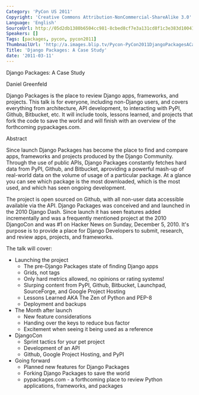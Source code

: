 ```yaml
---
Category: 'PyCon US 2011'
Copyright: 'Creative Commons Attribution-NonCommercial-ShareAlike 3.0'
Language: 'English'
SourceUrl: http://05d2db1380b6504cc981-8cbed8cf7e3a131cd8f1c3e383d10041.r93.cf2.rackcdn.com/pycon-us-2011/448_django-packages-a-case-study.mp4
Speakers: []
Tags: [packages, pycon, pycon2011]
ThumbnailUrl: 'http://a.images.blip.tv/Pycon-PyCon2011DjangoPackagesACaseStudy119.png'
Title: 'Django Packages: A Case Study'
date: '2011-03-11'
---
```

Django Packages: A Case Study

Daniel Greenfeld

Django Packages is the place to review Django apps, frameworks, and projects.
This talk is for everyone, including non-Django users, and covers everything
from architecture, API development, to interacting with PyPI, Github,
Bitbucket, etc. It will include tools, lessons learned, and projects that fork
the code to save the world and will finish with an overview of the forthcoming
pypackages.com.

Abstract

Since launch Django Packages has become the place to find and compare apps,
frameworks and projects produced by the Django Community. Through the use of
public APIs, Django Packages constantly fetches hard data from PyPI, Github,
and Bitbucket, aproviding a powerful mash-up of real-world data on the volume
of usage of a particular package. At a glance you can see which package is the
most downloaded, which is the most used, and which has seen ongoing
development.

The project is open sourced on Github, with all non-user data accessible
available via the API. Django Packages was conceived and and launched in the
2010 Django Dash. Since launch it has seen features added incrementally and
was a frequently mentioned project at the 2010 DjangoCon and was #1 on Hacker
News on Sunday, December 5, 2010. It's purpose is to provide a place for
Django Developers to submit, research, and review apps, projects, and
frameworks.

The talk will cover:

  * Launching the project 
    * The pre-Django Packages state of finding Django apps 
    * Grids, not tags 
    * Only hard metrics allowed, no opinions or rating systems! 
    * Slurping content from PyPI, Github, Bitbucket, Launchpad, SourceForge, and Google Project Hosting 
    * Lessons Learned AKA The Zen of Python and PEP-8 
    * Deployment and backups 
  * The Month after launch 
    * New feature considerations 
    * Handing over the keys to reduce bus factor 
    * Excitement when seeing it being used as a reference 
  * DjangoCon 
    * Sprint tactics for your pet project 
    * Development of an API 
    * Github, Google Project Hosting, and PyPI 
  * Going forward 
    * Planned new features for Django Packages 
    * Forking Django Packages to save the world 
    * pypackages.com - a forthcoming place to review Python applications, frameworks, and packages 

